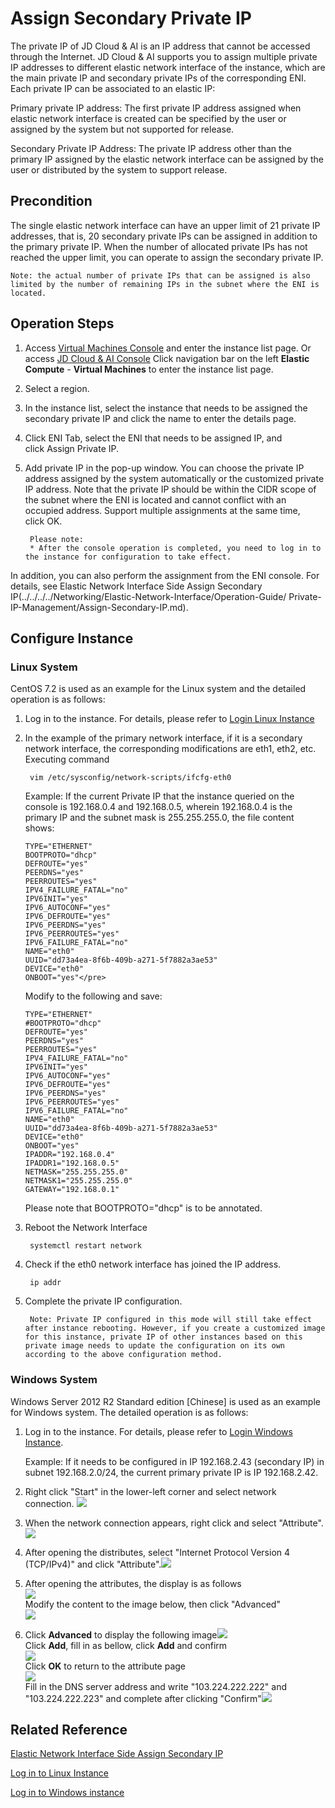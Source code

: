 # Assign Secondary Private IP

The private IP of JD Cloud & AI is an IP address that cannot be accessed through the Internet. JD Cloud & AI supports you to assign multiple private IP addresses to different elastic network interface of the instance, which are the main private IP and secondary private IPs of the corresponding ENI. Each private IP can be associated to an elastic IP:

Primary private IP address: The first private IP address assigned when elastic network interface is created can be specified by the user or assigned by the system but not supported for release.

Secondary Private IP Address: The private IP address other than the primary IP assigned by the elastic network interface can be assigned by the user or distributed by the system to support release.

## Precondition

The single elastic network interface can have an upper limit of 21 private IP addresses, that is, 20 secondary private IPs can be assigned in addition to the primary private IP. When the number of allocated private IPs has not reached the upper limit, you can operate to assign the secondary private IP.
	
	Note: the actual number of private IPs that can be assigned is also limited by the number of remaining IPs in the subnet where the ENI is located.

## Operation Steps

1. Access [Virtual Machines Console](https://cns-console.jdcloud.com/host/compute/list) and enter the instance list page. Or access [JD Cloud & AI Console](https://console.jdcloud.com) Click navigation bar on the left **Elastic Compute** - **Virtual Machines** to enter the instance list page.
2. Select a region.
3. In the instance list, select the instance that needs to be assigned the secondary private IP and click the name to enter the details page.
4. Click ENI Tab, select the ENI that needs to be assigned IP, and click Assign Private IP.
5. Add private IP in the pop-up window. You can choose the private IP address assigned by the system automatically or the customized private IP address. Note that the private IP should be within the CIDR scope of the subnet where the ENI is located and cannot conflict with an occupied address. Support multiple assignments at the same time, click OK.
		
		Please note:
		* After the console operation is completed, you need to log in to the instance for configuration to take effect.

In addition, you can also perform the assignment from the ENI console. For details, see Elastic Network Interface Side Assign Secondary IP(../../../../Networking/Elastic-Network-Interface/Operation-Guide/ Private-IP-Management/Assign-Secondary-IP.md).

## Configure Instance

### Linux System

CentOS 7.2 is used as an example for the Linux system and the detailed operation is as follows:

1. Log in to the instance. For details, please refer to [Login Linux Instance](../../Getting-Start-Linux/Connect-to-Linux-Instance.md)

2. In the example of the primary network interface, if it is a secondary network interface, the corresponding modifications are eth1, eth2, etc. Executing command 

		vim /etc/sysconfig/network-scripts/ifcfg-eth0

	Example: If the current Private IP that the instance queried on the console is 192.168.0.4 and 192.168.0.5, wherein 192.168.0.4 is the primary IP and the subnet mask is 255.255.255.0, the file content shows:

	```
	TYPE="ETHERNET"  
	BOOTPROTO="dhcp"
	DEFROUTE="yes"
	PEERDNS="yes"
	PEERROUTES="yes"
	IPV4_FAILURE_FATAL="no"
	IPV6INIT="yes"
	IPV6_AUTOCONF="yes"
	IPV6_DEFROUTE="yes"
	IPV6_PEERDNS="yes"
	IPV6_PEERROUTES="yes"
	IPV6_FAILURE_FATAL="no"
	NAME="eth0"
	UUID="dd73a4ea-8f6b-409b-a271-5f7882a3ae53"
	DEVICE="eth0"
	ONBOOT="yes"</pre>
	```
	Modify to the following and save:

	```
	TYPE="ETHERNET"
	#BOOTPROTO="dhcp"
	DEFROUTE="yes"
	PEERDNS="yes"
	PEERROUTES="yes"
	IPV4_FAILURE_FATAL="no"
	IPV6INIT="yes"
	IPV6_AUTOCONF="yes"
	IPV6_DEFROUTE="yes"
	IPV6_PEERDNS="yes"
	IPV6_PEERROUTES="yes"
	IPV6_FAILURE_FATAL="no"
	NAME="eth0"
	UUID="dd73a4ea-8f6b-409b-a271-5f7882a3ae53"
	DEVICE="eth0"
	ONBOOT="yes"
	IPADDR="192.168.0.4"
	IPADDR1="192.168.0.5"
	NETMASK="255.255.255.0"
	NETMASK1="255.255.255.0"
	GATEWAY="192.168.0.1"
	```
	Please note that BOOTPROTO="dhcp" is to be annotated.

3. Reboot the Network Interface

		systemctl restart network

4. Check if the eth0 network interface has joined the IP address.
		
		ip addr
		
5. Complete the private IP configuration.
	
		Note: Private IP configured in this mode will still take effect after instance rebooting. However, if you create a customized image for this instance, private IP of other instances based on this private image needs to update the configuration on its own according to the above configuration method.

### Windows System

Windows Server 2012 R2 Standard edition [Chinese] is used as an example for Windows system. The detailed operation is as follows:

1. Log in to the instance. For details, please refer to [Login Windows Instance](../../Getting-Start-Windows/Connect-to-Windows-Instance.md).

	Example: If it needs to be configured in IP 192.168.2.43 (secondary IP) in subnet 192.168.2.0/24, the current primary private IP is IP 192.168.2.42.

2. Right click "Start" in the lower-left corner and select network connection. ![](../../../../../image/vm/AssignIP1.png)
3. When the network connection appears, right click and select "Attribute". ![](../../../../../image/vm/AssignIP2.png)
4. After opening the distributes, select "Internet Protocol Version 4 (TCP/IPv4)" and click "Attribute".![](../../../../../image/vm/AssignIP3.png )
5. After opening the attributes, the display is as follows<br>![](../../../../../image/vm/AssignIP4.png)<br>Modify the content to the image below, then click "Advanced"<br>![](../../../../../image/vm/AssignIP5.png)
6. Click **Advanced** to display the following image![](../../../../../image/vm/AssignIP6.png)
<br>Click **Add**, fill in as bellow, click **Add** and confirm<br>![](../../../../../image/vm/AssignIP7.png)<br>Click **OK** to return to the attribute page<br>![](../../../../../image/vm/AssignIP8.png)<br>Fill in the DNS server address and write "103.224.222.222" and "103.224.222.223"  and complete after clicking "Confirm"![](../../../../../image/vm/AssignIP9.png)

## Related Reference

[Elastic Network Interface Side Assign Secondary IP](../../../../Networking/Elastic-Network-Interface/Operation-Guide/Private-IP-Management/Assign-Secondary-IP.md)

[Log in to Linux Instance](../../Getting-Start-Linux/Connect-to-Linux-Instance.md)

[Log in to Windows instance](../../Getting-Start-Windows/Connect-to-Windows-Instance.md)
